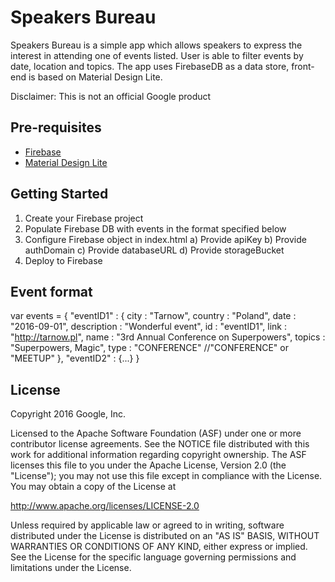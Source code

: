 Speakers Bureau
============

Speakers Bureau is a simple app which allows speakers to express the interest in attending one of events listed. User is able to filter events by date, location and topics.
The app uses FirebaseDB as a data store, front-end is based on Material Design Lite.

Disclaimer: This is not an official Google product

Pre-requisites
--------------

<!--These should be learning materials, not software requirements; samples
    should be entirely self-contained. Format as URLs in a list.-->
- [Firebase](https://firebase.google.com/docs/)
- [Material Design Lite](https://getmdl.io/started/)

Getting Started
---------------
1. Create your Firebase project
2. Populate Firebase DB with events in the format specified below
3. Configure Firebase object in index.html
a) Provide apiKey
b) Provide authDomain
c) Provide databaseURL
d) Provide storageBucket
4. Deploy to Firebase

Event format
------------
var events = {
  "eventID1" : {
    city : "Tarnow",
    country : "Poland",
    date : "2016-09-01",
    description : "Wonderful event",
    id : "eventID1",
    link : "http://tarnow.pl",
    name : "3rd Annual Conference on Superpowers",
    topics : "Superpowers, Magic",
    type : "CONFERENCE"     //"CONFERENCE" or "MEETUP"
  },
  "eventID2" : {...}
}

License
-------

Copyright 2016 Google, Inc.

Licensed to the Apache Software Foundation (ASF) under one or more contributor
license agreements.  See the NOTICE file distributed with this work for
additional information regarding copyright ownership.  The ASF licenses this
file to you under the Apache License, Version 2.0 (the "License"); you may not
use this file except in compliance with the License.  You may obtain a copy of
the License at

  http://www.apache.org/licenses/LICENSE-2.0

Unless required by applicable law or agreed to in writing, software
distributed under the License is distributed on an "AS IS" BASIS, WITHOUT
WARRANTIES OR CONDITIONS OF ANY KIND, either express or implied.  See the
License for the specific language governing permissions and limitations under
the License.
